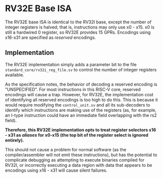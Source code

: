 # RV32E Base ISA
The RV32E base ISA is identical to the RV32I base, except the number of integer registers is halved; that is,
instructions may only use x0 - x15. x0 is still a hardwired 0 register, so RV32E provides 15 GPRs. Encodings
using x16-x31 are specified as *reserved* encodings.

## Implementation
The RV32E implementation simply adds a parameter bit to the file `standard_core/rv32i_reg_file.sv` to control
the number of integer registers available. 

As the specification notes, the behavior of decoding a reserved encoding is "UNSPECIFIED". For most instructions
in this RISC-V core, reserved encodings will cause a trap. However, for RV32E, the implementation cost of identifying
all reserved encodings is too high to do this. This is because it would require modifying the `control_unit.sv` and all
its sub-decoders to identify which instructions are making use of the registers (as, for example, an I-type instruction
could have an immediate field overlapping with the rs2 field). 

**Therefore, this RV32E implementation opts to treat register selectors x16 - x31 as *aliases* for x0-x15 (the top bit
of the register select is ignored entirely).** 

This should not cause a problem for normal software (as the compiler/assembler will not emit these instructions), 
but has the potential to complicate debugging as attempting to execute binaries compiled for RV32I, or incorrectly
executing a data region with data that appears to be encodings using x16 - x31 will cause silent failures.
